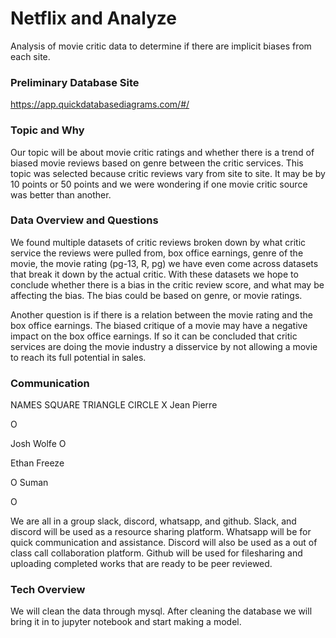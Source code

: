 # Netflix and Analyze
Analysis of movie critic data to determine if there are implicit biases from each site.

### Preliminary Database Site
https://app.quickdatabasediagrams.com/#/


### Topic and Why
Our topic will be about movie critic ratings and whether there is a trend of biased movie reviews based on genre between the critic services. This topic was selected because critic reviews vary from site to site. It may be by 10 points or 50 points and we were wondering if one movie critic source was better than another.

### Data Overview and Questions
We found multiple datasets of critic reviews broken down by what critic service the reviews were pulled from, box office earnings, genre of the movie, the movie rating (pg-13, R, pg) we have even come across datasets that break it down by the actual critic. With these datasets we hope to conclude whether there is a bias in the critic review score, and what may be affecting the bias. The bias could be based on genre, or movie ratings.

Another question is if there is a relation between the movie rating and the box office earnings. The biased critique of a movie may have a negative impact on the box office earnings. If so it can be concluded that critic services are doing the movie industry a disservice by not allowing a movie to reach its full potential in sales.

### Communication
NAMESSQUARETRIANGLECIRCLEXJean PierreOJosh WolfeOEthan FreezeOSumanO
We are all in a group slack, discord, whatsapp, and github. Slack, and discord will be used as a resource sharing platform. Whatsapp will be for quick communication and assistance. Discord will also be used as a out of class call collaboration platform. Github will be used for filesharing and uploading completed works that are ready to be peer reviewed.

### Tech Overview
We will clean the data through mysql. After cleaning the database we will bring it in to jupyter notebook and start making a model.
